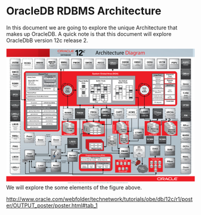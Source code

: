 # OracleDB RDBMS Architecture

In this document we are going to explore the unique Architecture that makes up OracleDB. A quick note is that this document will explore OracleDbB version 12c release 2.



![Figure1](/images/Oracle12cArchitecture.png)
We will explore the some elements of the figure above.


http://www.oracle.com/webfolder/technetwork/tutorials/obe/db/12c/r1/poster/OUTPUT_poster/poster.html#tab_1
